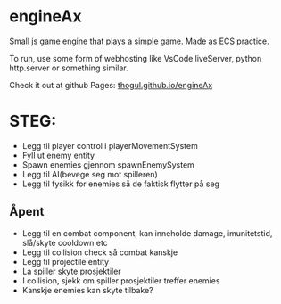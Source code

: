 # engineAx
Small js game engine that plays a simple game. Made as ECS practice.

To run, use some form of webhosting like VsCode liveServer, python http.server or something similar.

Check it out at github Pages: [thogul.github.io/engineAx](https://thogul.github.io/engineAx/)


# STEG:
- Legg til player control i playerMovementSystem
- Fyll ut enemy entity
- Spawn enemies gjennom spawnEnemySystem
- Legg til AI(bevege seg mot spilleren)
- Legg til fysikk for enemies så de faktisk flytter på seg

## Åpent
- Legg til en combat component, kan inneholde damage, imunitetstid, slå/skyte cooldown etc
- Legg til collision check så combat kanskje
- Legg til projectile entity
- La spiller skyte prosjektiler
- I collision, sjekk om spiller prosjektiler treffer enemies
- Kanskje enemies kan skyte tilbake?
